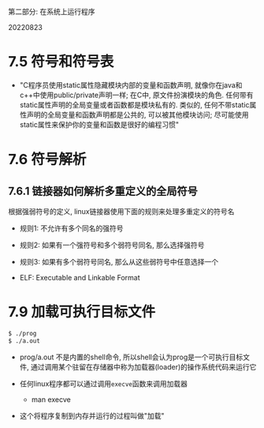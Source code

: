 第二部分: 在系统上运行程序

20220823


# 7.5 符号和符号表

+ "C程序员使用static属性隐藏模块内部的变量和函数声明, 就像你在java和c++中使用public/private声明一样; 在C中, 原文件扮演模块的角色. 任何带有static属性声明的全局变量或者函数都是模块私有的. 类似的, 任何不带static属性声明的全局变量和函数声明都是公共的, 可以被其他模块访问; 尽可能使用static属性来保护你的变量和函数是很好的编程习惯"

# 7.6 符号解析

## 7.6.1 链接器如何解析多重定义的全局符号

根据强弱符号的定义, linux链接器使用下面的规则来处理多重定义的符号名
+ 规则1: 不允许有多个同名的强符号
+ 规则2: 如果有一个强符号和多个弱符号同名, 那么选择强符号
+ 规则3: 如果有多个弱符号同名, 那么从这些弱符号中任意选择一个

+ ELF: Executable and Linkable Format

# 7.9 加载可执行目标文件

```bash
$ ./prog
$ ./a.out
```

+ prog/a.out 不是内置的shell命令, 所以shell会认为prog是一个可执行目标文件, 通过调用某个驻留在存储器中称为加载器(loader)的操作系统代码来运行它

+ 任何linux程序都可以通过调用`execve`函数来调用加载器
    + man execve

+ 这个将程序复制到内存并运行的过程叫做"加载"


